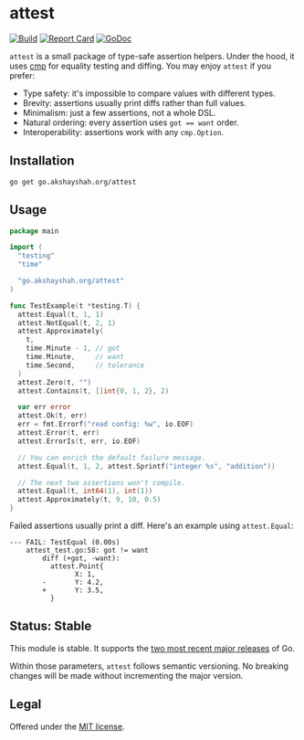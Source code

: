 attest
======

[![Build](https://github.com/akshayjshah/attest/actions/workflows/ci.yaml/badge.svg?branch=main)](https://github.com/akshayjshah/attest/actions/workflows/ci.yaml)
[![Report Card](https://goreportcard.com/badge/go.akshayshah.org/attest)](https://goreportcard.com/report/go.akshayshah.org/attest)
[![GoDoc](https://pkg.go.dev/badge/go.akshayshah.org/attest.svg)](https://pkg.go.dev/go.akshayshah.org/attest)

`attest` is a small package of type-safe assertion helpers. Under the hood,
it uses [cmp] for equality testing and diffing. You may enjoy `attest` if you
prefer:

- Type safety: it's impossible to compare values with different types.
- Brevity: assertions usually print diffs rather than full values.
- Minimalism: just a few assertions, not a whole DSL.
- Natural ordering: every assertion uses `got == want` order.
- Interoperability: assertions work with any `cmp.Option`.

## Installation

```
go get go.akshayshah.org/attest
```

## Usage

```go
package main

import (
  "testing"
  "time"

  "go.akshayshah.org/attest"
)

func TestExample(t *testing.T) {
  attest.Equal(t, 1, 1)
  attest.NotEqual(t, 2, 1)
  attest.Approximately(
    t,
    time.Minute - 1, // got
    time.Minute,     // want
    time.Second,     // tolerance
  )
  attest.Zero(t, "")
  attest.Contains(t, []int{0, 1, 2}, 2)

  var err error
  attest.Ok(t, err)
  err = fmt.Errorf("read config: %w", io.EOF)
  attest.Error(t, err)
  attest.ErrorIs(t, err, io.EOF)

  // You can enrich the default failure message.
  attest.Equal(t, 1, 2, attest.Sprintf("integer %s", "addition"))

  // The next two assertions won't compile.
  attest.Equal(t, int64(1), int(1))
  attest.Approximately(t, 9, 10, 0.5)
}
```

Failed assertions usually print a diff. Here's an example using `attest.Equal`:

```
--- FAIL: TestEqual (0.00s)
    attest_test.go:58: got != want
        diff (+got, -want):
          attest.Point{
                X: 1,
        -       Y: 4.2,
        +       Y: 3.5,
          }
```

## Status: Stable

This module is stable. It supports the [two most recent major
releases][go-support-policy] of Go.

Within those parameters, `attest` follows semantic versioning. No
breaking changes will be made without incrementing the major version.

## Legal

Offered under the [MIT license][license].

[cmp]: https://pkg.go.dev/github.com/google/go-cmp/cmp
[go-support-policy]: https://golang.org/doc/devel/release#policy
[license]: https://github.com/akshayjshah/attest/blob/main/LICENSE
